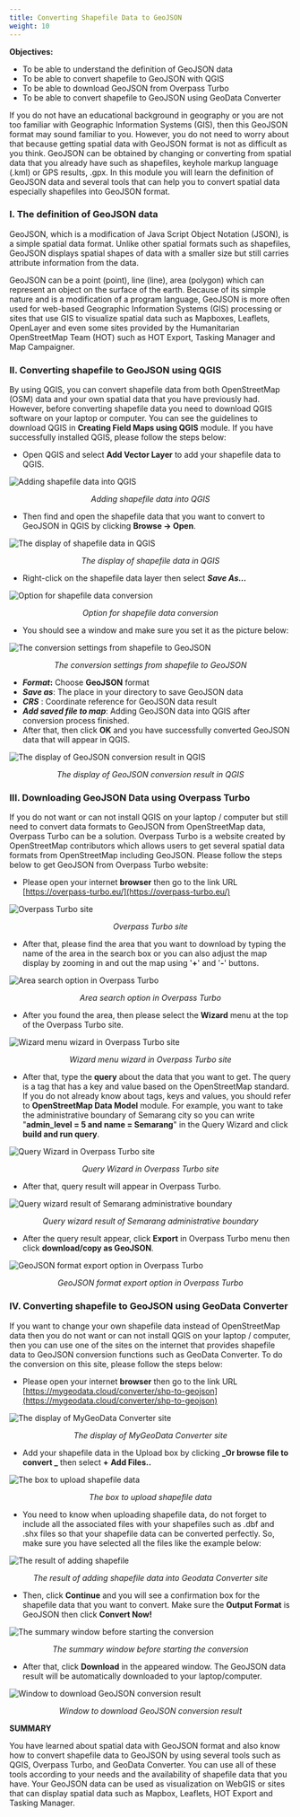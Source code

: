 ```yaml
---
title: Converting Shapefile Data to GeoJSON
weight: 10
---
```


**Objectives:**

*   To be able to understand the definition of GeoJSON data
*   To be able to convert shapefile to GeoJSON with QGIS
*   To be able to download GeoJSON from Overpass Turbo
*   To be able to convert shapefile to GeoJSON using GeoData Converter

If you do not have an educational background in geography or you are not too familiar with Geographic Information Systems (GIS), then this GeoJSON format may sound familiar to you. However, you do not need to worry about that because getting spatial data with GeoJSON format is not as difficult as you think. GeoJSON can be obtained by changing or converting from spatial data that you already have such as shapefiles, keyhole markup language (.kml) or GPS results, .gpx. In this module you will learn the definition of GeoJSON data and several tools that can help you to convert spatial data especially shapefiles into GeoJSON format.


### **I. The definition of GeoJSON data**

GeoJSON, which is a modification of Java Script Object Notation (JSON), is a simple spatial data format. Unlike other spatial formats such as shapefiles, GeoJSON displays spatial shapes of data with a smaller size but still carries attribute information from the data.

GeoJSON can be a point (point), line (line), area (polygon) which can represent an object on the surface of the earth. Because of its simple nature and is a modification of a program language, GeoJSON is more often used for web-based Geographic Information Systems (GIS) processing or sites that use GIS to visualize spatial data such as Mapboxes, Leaflets, OpenLayer and even some sites provided by the Humanitarian OpenStreetMap Team (HOT) such as HOT Export, Tasking Manager and Map Campaigner.

### **II. Converting shapefile to GeoJSON using QGIS**

By using QGIS, you can convert shapefile data from both OpenStreetMap (OSM) data and your own spatial data that you have previously had. However, before converting shapefile data you need to download QGIS software on your laptop or computer. You can see the guidelines to download QGIS in **Creating Field Maps using QGIS** module. If you have successfully installed QGIS, please follow the steps below:

*   Open QGIS and select **Add Vector Layer** to add your shapefile data to QGIS.

![Adding shapefile data into QGIS](/en/images/06-OSM-Field-Survey-Manager-Guidelines/10-Konversi-Data-Shapefile-ke-GeoJSON/1001_shapefile_di_qgis.png)
<p align="center"><i>Adding shapefile data into QGIS</i></p>


*   Then find and open the shapefile data that you want to convert to GeoJSON in QGIS by clicking **Browse → Open**.

![The display of shapefile data in QGIS](/en/images/06-OSM-Field-Survey-Manager-Guidelines/10-Konversi-Data-Shapefile-ke-GeoJSON/1002_shapefile_di_qgis_b.png)
<p align="center"><i>The display of shapefile data in QGIS</i></p>

*   Right-click on the shapefile data layer then select **_Save As..._**

![Option for shapefile data conversion](/en/images/06-OSM-Field-Survey-Manager-Guidelines/10-Konversi-Data-Shapefile-ke-GeoJSON/1003_shapefile_di_qgis_c.png)
<p align="center"><i>Option for shapefile data conversion</i></p>

*   You should see a window and make sure you set it as the picture below:

![The conversion settings from shapefile to GeoJSON](/en/images/06-OSM-Field-Survey-Manager-Guidelines/10-Konversi-Data-Shapefile-ke-GeoJSON/1004_pengaturan_geojson_di_qgis.png)
<p align="center"><i>The conversion settings from shapefile to GeoJSON</i></p>

*   **_Format_:** Choose **GeoJSON** format
*   **_Save as_**: The place in your directory to save GeoJSON data
*   **_CRS_** : Coordinate reference for GeoJSON data result
*   **_Add saved file to map_**: Adding GeoJSON data into QGIS after conversion process finished.
*   After that, then click **OK** and you have successfully converted GeoJSON data that will appear in QGIS.

![The display of GeoJSON conversion result in QGIS](/en/images/06-OSM-Field-Survey-Manager-Guidelines/10-Konversi-Data-Shapefile-ke-GeoJSON/1005_hasil_geojson_di_qgis.png)
<p align="center"><i>The display of GeoJSON conversion result in QGIS</i></p>

### **III. Downloading GeoJSON Data using Overpass Turbo**

If you do not want or can not install QGIS on your laptop / computer but still need to convert data formats to GeoJSON from OpenStreetMap data, Overpass Turbo can be a solution. Overpass Turbo is a website created by OpenStreetMap contributors which allows users to get several spatial data formats from OpenStreetMap including GeoJSON. Please follow the steps below to get GeoJSON from Overpass Turbo website:

*   Please open your internet **browser** then go to the link URL [https://overpass-turbo.eu/](https://overpass-turbo.eu/)

![Overpass Turbo site](/en/images/06-OSM-Field-Survey-Manager-Guidelines/10-Konversi-Data-Shapefile-ke-GeoJSON/1006_overpass_1.png)
<p align="center"><i>Overpass Turbo site</i></p>

*   After that, please find the area that you want to download by typing the name of the area in the search box or you can also adjust the map display by zooming in and out the map using '**+**' and '**-**' buttons.

![Area search option in Overpass Turbo](/en/images/06-OSM-Field-Survey-Manager-Guidelines/10-Konversi-Data-Shapefile-ke-GeoJSON/1007_overpass_2.png)
<p align="center"><i>Area search option in Overpass Turbo</i></p>

*   After you found the area, then please select the **Wizard** menu at the top of the Overpass Turbo site.

![Wizard menu wizard in Overpass Turbo site](/en/images/06-OSM-Field-Survey-Manager-Guidelines/10-Konversi-Data-Shapefile-ke-GeoJSON/1008_overpass_3.png)
<p align="center"><i>Wizard menu wizard in Overpass Turbo site</i></p>

*   After that, type the **query** about the data that you want to get. The query is a tag that has a key and value based on the OpenStreetMap standard. If you do not already know about tags, keys and values, you should refer to **OpenStreetMap Data Model** module. For example, you want to take the administrative boundary of Semarang city so you can write "**admin_level = 5 and name = Semarang**" in the Query Wizard and click **build and run query**.

![Query Wizard in Overpass Turbo site](/en/images/06-OSM-Field-Survey-Manager-Guidelines/10-Konversi-Data-Shapefile-ke-GeoJSON/1009_overpass_4.png)
<p align="center"><i>Query Wizard in Overpass Turbo site</i></p>

*   After that, query result will appear in Overpass Turbo.

![Query wizard result of Semarang administrative boundary](/en/images/06-OSM-Field-Survey-Manager-Guidelines/10-Konversi-Data-Shapefile-ke-GeoJSON/1010_overpass_5.png)
<p align="center"><i>Query wizard result of Semarang administrative boundary</i></p>


*   After the query result appear, click **Export** in Overpass Turbo menu then click **download/copy as GeoJSON**.

![GeoJSON format export option in Overpass Turbo](/en/images/06-OSM-Field-Survey-Manager-Guidelines/10-Konversi-Data-Shapefile-ke-GeoJSON/1011_overpass_6.png)
<p align="center"><i>GeoJSON format export option in Overpass Turbo</i></p>

### **IV. Converting shapefile to GeoJSON using GeoData Converter**
If you want to change your own shapefile data instead of OpenStreetMap data then you do not want or can not install QGIS on your laptop / computer, then you can use one of the sites on the internet that provides shapefile data to GeoJSON conversion functions such as GeoData Converter. To do the conversion on this site, please follow the steps below:

*   Please open your internet **browser** then go to the link URL [https://mygeodata.cloud/converter/shp-to-geojson](https://mygeodata.cloud/converter/shp-to-geojson) 

![The display of MyGeoData Converter site](/en/images/06-OSM-Field-Survey-Manager-Guidelines/10-Konversi-Data-Shapefile-ke-GeoJSON/1012_geojson_converter_1.png)
<p align="center"><i>The display of MyGeoData Converter site</i></p>

*   Add your shapefile data in the Upload box by clicking **_Or browse file to convert _** then select **+** **Add Files..**

![The box to upload shapefile data](/en/images/06-OSM-Field-Survey-Manager-Guidelines/10-Konversi-Data-Shapefile-ke-GeoJSON/1013_geojson_converter_2.png)
<p align="center"><i>The box to upload shapefile data</i></p>

*   You need to know when uploading shapefile data, do not forget to include all the associated files with your shapefiles such as .dbf and .shx files so that your shapefile data can be converted perfectly. So, make sure you have selected all the files like the example below:

![The result of adding shapefile](/en/images/06-OSM-Field-Survey-Manager-Guidelines/10-Konversi-Data-Shapefile-ke-GeoJSON/1014_geojson_converter_3.png)
<p align="center"><i>The result of adding shapefile data into Geodata Converter site</i></p>


*   Then, click **Continue** and you will see a confirmation box for the shapefile data that you want to convert. Make sure the **Output Format** is GeoJSON then click **Convert Now!**

![The summary window before starting the conversion](/en/images/06-OSM-Field-Survey-Manager-Guidelines/10-Konversi-Data-Shapefile-ke-GeoJSON/1015_geojson_converter_4.png)
<p align="center"><i>The summary window before starting the conversion</i></p>

*   After that, click **Download** in the appeared window. The GeoJSON data result will be automatically downloaded to your laptop/computer. 

![Window to download GeoJSON conversion result](/en/images/06-OSM-Field-Survey-Manager-Guidelines/10-Konversi-Data-Shapefile-ke-GeoJSON/1016_geojson_converter_5.png)
<p align="center"><i>Window to download GeoJSON conversion result</i></p>

**SUMMARY**

You have learned about spatial data with GeoJSON format and also know how to convert shapefile data to GeoJSON by using several tools such as QGIS, Overpass Turbo, and GeoData Converter. You can use all of these tools according to your needs and the availability of shapefile data that you have. Your GeoJSON data can be used as visualization on WebGIS or sites that can display spatial data such as Mapbox, Leaflets, HOT Export and Tasking Manager.
